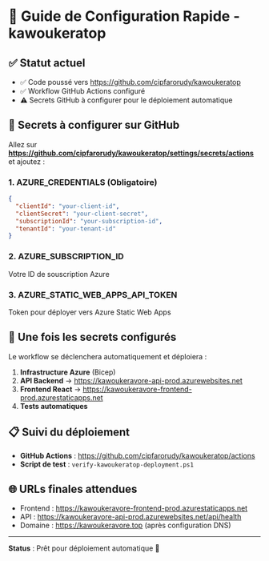 # 🚀 Guide de Configuration Rapide - kawoukeratop

## ✅ Statut actuel

- ✅ Code poussé vers https://github.com/cipfarorudy/kawoukeratop
- ✅ Workflow GitHub Actions configuré 
- ⚠️ Secrets GitHub à configurer pour le déploiement automatique

## 🔐 Secrets à configurer sur GitHub

Allez sur **https://github.com/cipfarorudy/kawoukeratop/settings/secrets/actions** et ajoutez :

### 1. AZURE_CREDENTIALS (Obligatoire)
```json
{
  "clientId": "your-client-id",
  "clientSecret": "your-client-secret",
  "subscriptionId": "your-subscription-id", 
  "tenantId": "your-tenant-id"
}
```

### 2. AZURE_SUBSCRIPTION_ID
Votre ID de souscription Azure

### 3. AZURE_STATIC_WEB_APPS_API_TOKEN
Token pour déployer vers Azure Static Web Apps

## 🎯 Une fois les secrets configurés

Le workflow se déclenchera automatiquement et déploiera :

1. **Infrastructure Azure** (Bicep)
2. **API Backend** → https://kawoukeravore-api-prod.azurewebsites.net
3. **Frontend React** → https://kawoukeravore-frontend-prod.azurestaticapps.net
4. **Tests automatiques**

## 📋 Suivi du déploiement

- **GitHub Actions** : https://github.com/cipfarorudy/kawoukeratop/actions
- **Script de test** : `verify-kawoukeratop-deployment.ps1`

## 🌐 URLs finales attendues

- Frontend : https://kawoukeravore-frontend-prod.azurestaticapps.net
- API : https://kawoukeravore-api-prod.azurewebsites.net/api/health
- Domaine : https://kawoukeravore.top (après configuration DNS)

---
**Status** : Prêt pour déploiement automatique 🚀